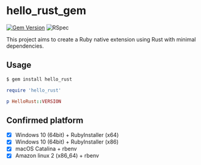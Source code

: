 # hello_rust_gem

[![Gem Version](https://badge.fury.io/rb/hello_rust.svg)](https://badge.fury.io/rb/hello_rust)
![RSpec](https://github.com/irxground/hello_rust_gem/workflows/RSpec/badge.svg)

This project aims to create a Ruby native extension using Rust with minimal dependencies.

## Usage

```sh
$ gem install hello_rust
```

```ruby
require 'hello_rust'

p HelloRust::VERSION
```


## Confirmed platform

- [x] Windows 10 (64bit) + RubyInstaller (x64)
- [x] Windows 10 (64bit) + RubyInstaller (x86)
- [x] macOS Catalina + rbenv
- [x] Amazon linux 2 (x86_64) + rbenv
